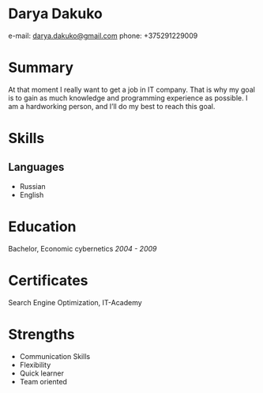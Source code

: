 # Darya Dakuko
e-mail: darya.dakuko@gmail.com
phone: +375291229009

# Summary
At that moment I really want to get a job in IT company. That is why my goal is to gain as much knowledge and programming experience as possible. I am a hardworking person, and I’ll do my best to reach this goal.

# Skills
## Languages
* Russian
* English

# Education
Bachelor, Economic cybernetics *2004 - 2009*

# Certificates
Search Engine Optimization, IT-Academy

# Strengths
* Communication Skills
* Flexibility
* Quick learner
* Team oriented
